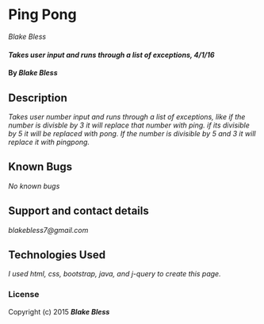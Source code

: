 # Ping Pong

 _Blake Bless_

#### _Takes user input and runs through a list of exceptions, 4/1/16_

#### By _**Blake Bless**_

## Description

_Takes user number input and runs through a list of exceptions, like if the number is divisble by 3
it will replace that number with ping. if its divisible by 5 it will be replaced with pong. If the 
number is divisible by 5 and 3 it will replace it with pingpong._

## Known Bugs

_No known bugs_

## Support and contact details

_blakebless7@gmail.com_

## Technologies Used

_I used html, css, bootstrap, java, and j-query to create this page._

### License

Copyright (c) 2015 **_Blake Bless_**
